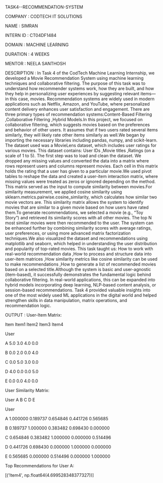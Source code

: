 TASK4--RECOMMENDATION-SYSTEM

COMPANY : CODTECH IT SOLUTIONS

NAME : SIMRAN

INTERN ID : CT04DF1484

DOMAIN : MACHINE LEARNING

DURATION : 4 WEEKS

MENTOR : NEELA SANTHOSH 

DESCRIPTION : In Task 4 of the CodTech Machine Learning Internship, we developed a Movie Recommendation System using machine learning techniques and collaborative filtering. The purpose of this task was to understand how recommender systems work, how they are built, and how they help in personalizing user experiences by suggesting relevant items—in this case, movies. Recommendation systems are widely used in modern applications such as Netflix, Amazon, and YouTube, where personalized content delivery enhances user satisfaction and engagement. There are three primary types of recommendation systems:Content-Based Filtering ,Collaborative Filtering ,Hybrid Models.In this project, we focused on collaborative filtering, which suggests movies based on the preferences and behavior of other users. It assumes that if two users rated several items similarly, they will likely rate other items similarly as well.We began by importing the necessary libraries including pandas, numpy, and scikit-learn. The dataset used was a MovieLens dataset, which includes user ratings for various movies. This dataset contains: User IDs ,Movie titles ,Ratings (on a scale of 1 to 5). The first step was to load and clean the dataset. We dropped any missing values and converted the data into a matrix where rows represent users and columns represent movies. Each cell in this matrix holds the rating that a user has given to a particular movie.We used pivot tables to reshape the data and created a user-item interaction matrix, where missing values were treated as zeros or ignored depending on the method. This matrix served as the input to compute similarity between movies.For similarity measurement, we applied cosine similarity using sklearn.metrics.pairwise.cosine_similarity, which calculates how similar two movie vectors are. This similarity matrix allows the system to identify movies that are similar to a given movie based on how users have rated them.To generate recommendations, we selected a movie (e.g., “Toy Story”) and retrieved its similarity scores with all other movies. The top N most similar movies were then recommended to the user. The system can be enhanced further by combining similarity scores with average ratings, user preferences, or using more advanced matrix factorization techniques.We also visualized the dataset and recommendations using matplotlib and seaborn, which helped in understanding the user distribution and popularity of top-rated movies. This task taught us: How to work with real-world recommendation data ,How to process and structure data into user-item matrices ,How similarity metrics like cosine similarity can be used to make recommendations ,How to generate a list of recommended movies based on a selected title.Although the system is basic and user-agnostic (item-based), it successfully demonstrates the fundamental logic behind collaborative filtering. In real-world applications, this can be expanded into hybrid models incorporating deep learning, NLP-based content analysis, or session-based recommendations. Task 4 provided valuable insights into one of the most widely used ML applications in the digital world and helped strengthen skills in data manipulation, matrix operations, and recommendation logic.

OUTPUT : 
User-Item Matrix:

 Item  Item1  Item2  Item3  Item4
 
User

A       5.0    3.0    4.0    0.0

B       0.0    2.0    0.0    4.0

C       0.0    5.0    3.0    0.0

D       4.0    0.0    0.0    5.0

E       0.0    0.0    4.0    0.0

User Similarity Matrix:

 User         A         B         C         D         E
 
User

A     1.000000  0.189737  0.654846  0.441726  0.565685

B     0.189737  1.000000  0.383482  0.698430  0.000000

C     0.654846  0.383482  1.000000  0.000000  0.514496

D     0.441726  0.698430  0.000000  1.000000  0.000000

E     0.565685  0.000000  0.514496  0.000000  1.000000

Top Recommendations for User A:

 [('Item4', np.float64(4.699528348377327))]
 
